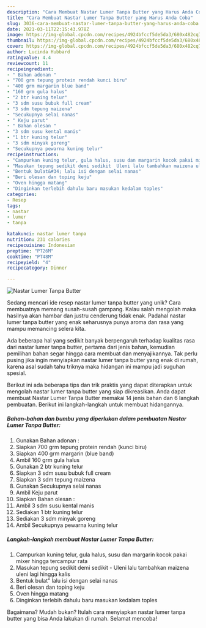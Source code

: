 ```yaml
---
description: "Cara Membuat Nastar Lumer Tanpa Butter yang Harus Anda Coba"
title: "Cara Membuat Nastar Lumer Tanpa Butter yang Harus Anda Coba"
slug: 3036-cara-membuat-nastar-lumer-tanpa-butter-yang-harus-anda-coba
date: 2021-03-11T22:15:43.978Z
image: https://img-global.cpcdn.com/recipes/4924bfccf5de5da3/680x482cq70/nastar-lumer-tanpa-butter-foto-resep-utama.jpg
thumbnail: https://img-global.cpcdn.com/recipes/4924bfccf5de5da3/680x482cq70/nastar-lumer-tanpa-butter-foto-resep-utama.jpg
cover: https://img-global.cpcdn.com/recipes/4924bfccf5de5da3/680x482cq70/nastar-lumer-tanpa-butter-foto-resep-utama.jpg
author: Lucinda Hubbard
ratingvalue: 4.4
reviewcount: 11
recipeingredient:
- " Bahan adonan "
- "700 grm tepung protein rendah kunci biru"
- "400 grm margarin blue band"
- "160 grm gula halus"
- "2 btr kuning telur"
- "3 sdm susu bubuk full cream"
- "3 sdm tepung maizena"
- "Secukupnya selai nanas"
- " Keju parut"
- " Bahan olesan "
- "3 sdm susu kental manis"
- "1 btr kuning telur"
- "3 sdm minyak goreng"
- "Secukupnya pewarna kuning telur"
recipeinstructions:
- "Campurkan kuning telur, gula halus, susu dan margarin kocok pakai mixer hingga tercampur rata"
- "Masukan tepung sedikit demi sedikit  Uleni lalu tambahkan maizena uleni lagi hingga kalis"
- "Bentuk bulat&#34; lalu isi dengan selai nanas"
- "Beri olesan dan toping keju"
- "Oven hingga matang"
- "Dinginkan terlebih dahulu baru masukan kedalam toples"
categories:
- Resep
tags:
- nastar
- lumer
- tanpa

katakunci: nastar lumer tanpa 
nutrition: 231 calories
recipecuisine: Indonesian
preptime: "PT26M"
cooktime: "PT48M"
recipeyield: "4"
recipecategory: Dinner

---
```



![Nastar Lumer Tanpa Butter](https://img-global.cpcdn.com/recipes/4924bfccf5de5da3/680x482cq70/nastar-lumer-tanpa-butter-foto-resep-utama.jpg)

Sedang mencari ide resep nastar lumer tanpa butter yang unik? Cara membuatnya memang susah-susah gampang. Kalau salah mengolah maka hasilnya akan hambar dan justru cenderung tidak enak. Padahal nastar lumer tanpa butter yang enak seharusnya punya aroma dan rasa yang mampu memancing selera kita.



Ada beberapa hal yang sedikit banyak berpengaruh terhadap kualitas rasa dari nastar lumer tanpa butter, pertama dari jenis bahan, kemudian pemilihan bahan segar hingga cara membuat dan menyajikannya. Tak perlu pusing jika ingin menyiapkan nastar lumer tanpa butter yang enak di rumah, karena asal sudah tahu triknya maka hidangan ini mampu jadi suguhan spesial.


Berikut ini ada beberapa tips dan trik praktis yang dapat diterapkan untuk mengolah nastar lumer tanpa butter yang siap dikreasikan. Anda dapat membuat Nastar Lumer Tanpa Butter memakai 14 jenis bahan dan 6 langkah pembuatan. Berikut ini langkah-langkah untuk membuat hidangannya.

<!--inarticleads1-->

##### Bahan-bahan dan bumbu yang diperlukan dalam pembuatan Nastar Lumer Tanpa Butter:

1. Gunakan  Bahan adonan :
1. Siapkan 700 grm tepung protein rendah (kunci biru)
1. Siapkan 400 grm margarin (blue band)
1. Ambil 160 grm gula halus
1. Gunakan 2 btr kuning telur
1. Siapkan 3 sdm susu bubuk full cream
1. Siapkan 3 sdm tepung maizena
1. Gunakan Secukupnya selai nanas
1. Ambil  Keju parut
1. Siapkan  Bahan olesan :
1. Ambil 3 sdm susu kental manis
1. Sediakan 1 btr kuning telur
1. Sediakan 3 sdm minyak goreng
1. Ambil Secukupnya pewarna kuning telur




<!--inarticleads2-->

##### Langkah-langkah membuat Nastar Lumer Tanpa Butter:

1. Campurkan kuning telur, gula halus, susu dan margarin kocok pakai mixer hingga tercampur rata
1. Masukan tepung sedikit demi sedikit  - Uleni lalu tambahkan maizena uleni lagi hingga kalis
1. Bentuk bulat&#34; lalu isi dengan selai nanas
1. Beri olesan dan toping keju
1. Oven hingga matang
1. Dinginkan terlebih dahulu baru masukan kedalam toples




Bagaimana? Mudah bukan? Itulah cara menyiapkan nastar lumer tanpa butter yang bisa Anda lakukan di rumah. Selamat mencoba!
